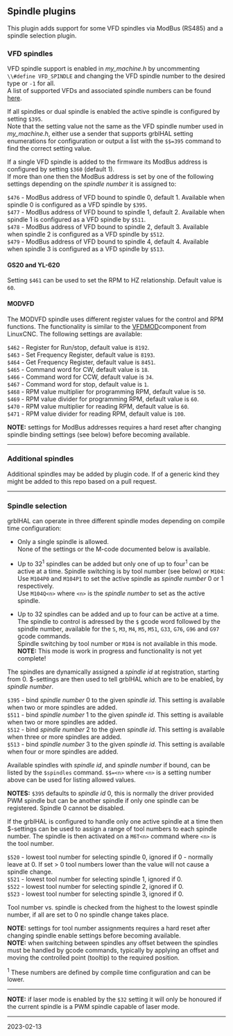 ## Spindle plugins

This plugin adds support for some VFD spindles via ModBus (RS485) and a spindle selection plugin.

### VFD spindles

VFD spindle support is enabled in _my_machine.h_ by uncommenting `\\#define VFD_SPINDLE` and changing the VFD spindle number to the desired type or `-1` for all.  
A list of supported VFDs and associated spindle numbers can be found [here](./shared.h).

If all spindles or dual spindle is enabled the active spindle is configured by setting `$395`.  
Note that the setting value not the same as the VFD spindle number used in _my_machine.h_, either use a sender that supports grblHAL setting enumerations
 for configuration or output a list with the `$$=395` command to find the correct setting value.

If a single VFD spindle is added to the firmware its ModBus address is configured by setting `$360` \(default 1\).  
If more than one then the ModBus address is set by one of the following settings depending on the _spindle number_ it is assigned to:

`$476` - ModBus address of VFD bound to spindle 0, default 1. Available when spindle 0 is configured as a VFD spindle by `$395`.  
`$477` - ModBus address of VFD bound to spindle 1, default 2. Available when spindle 1 is configured as a VFD spindle by `$511`.  
`$478` - ModBus address of VFD bound to spindle 2, default 3. Available when spindle 2 is configured as a VFD spindle by `$512`.  
`$479` - ModBus address of VFD bound to spindle 4, default 4. Available when spindle 3 is configured as a VFD spindle by `$513`.

#### GS20 and YL-620

Setting `$461` can be used to set the RPM to HZ relationship. Default value is `60`.

#### MODVFD

The MODVFD spindle uses different register values for the control and RPM functions. The functionality is similar to
the [VFDMOD](https://github.com/aekhv/vfdmod)component from LinuxCNC. The following settings are available:

`$462` - Register for Run/stop, default value is `8192`.  
`$463` - Set Frequency Register, default value is `8193`.  
`$464` - Get Frequency Register, default value is `8451`.  
`$465` - Command word for CW, default value is `18`.  
`$466` - Command word for CCW, default value is `34`.  
`$467` - Command word for stop, default value is `1`.  
`$468` - RPM value multiplier for programming RPM, default value is `50`.  
`$469` - RPM value divider for programming RPM, default value is `60`.  
`$470` - RPM value multiplier for reading RPM, default value is `60`.  
`$471` - RPM value divider for reading RPM, default value is `100`.  

__NOTE:__ settings for ModBus addresses requires a hard reset after changing spindle binding settings \(see below\) before becoming available.

___

### Additional spindles

Additional spindles may be added by plugin code. If of a generic kind they might be added to this repo based on a pull request.

---

### Spindle selection

grblHAL can operate in three different spindle modes depending on compile time configuration:

* Only a single spindle is allowed.  
None of the settings or the M-code documented below is available.

* Up to 32<sup>1</sup> spindles can be added but only one of up to four<sup>1</sup> can be active at a time.
Spindle switching is by tool number \(see below\) or `M104`:  
Use `M104P0` and `M104P1` to set the active spindle as _spindle number_ 0 or 1 respectively.  
Use `M104Q<n>` where `<n>` is the _spindle number_ to set as the active spindle.

* Up to 32 spindles can be added and up to four can be active at a time.  
The spindle to control is adressed by the `$` gcode word followed by the spindle number,
available for the `S`, `M3`, `M4`, `M5`, `M51`, `G33`, `G76`, `G96` and `G97` gcode commands.  
Spindle switching by tool number or `M104` is not available in this mode.  
__NOTE:__ This mode is work in progress and functionality is not yet complete!

The spindles are dynamically assigned a _spindle id_ at registration, starting from 0. $-settings are then used to tell grblHAL which are to be enabled,
by _spindle number_.

`$395` - bind _spindle number_ 0 to the given _spindle id_. This setting is available when two or more spindles are added.  
`$511` - bind _spindle number_ 1 to the given _spindle id_. This setting is available when two or more spindles are added.  
`$512` - bind _spindle number_ 2 to the given _spindle id_. This setting is available when three or more spindles are added.  
`$513` - bind _spindle number_ 3 to the given _spindle id_. This setting is available when four or more spindles are added.  

Available spindles with _spindle id_, and _spindle number_ if bound, can be listed by the `$spindles` command. `$$=<n>` where `<n>` is a setting number above can be used for listing allowed values.

__NOTES:__ `$395` defaults to _spindle id_ 0, this is normally the driver provided PWM spindle but can be another spindle if only one spindle can be registered. Spindle 0 cannot be disabled.

If the grblHAL is configured to handle only one active spindle at a time then $-settings can be used to assign a range of tool numbers to
each spindle number. The spindle is then activated on a `M6T<n>` command where `<n>` is the tool number.

`$520` - lowest tool number for selecting spindle 0, ignored if 0 - normally leave at 0. If set > 0 tool numbers lower than the value will not cause a spindle change.  
`$521` - lowest tool number for selecting spindle 1, ignored if 0.  
`$522` - lowest tool number for selecting spindle 2, ignored if 0.  
`$523` - lowest tool number for selecting spindle 3, ignored if 0.

Tool number vs. spindle is checked from the highest to the lowest spindle number, if all are set to 0 no spindle change takes place.

__NOTE:__ settings for tool number assignments requires a hard reset after changing spindle enable settings before becoming available.  
__NOTE:__ when switching between spindles any offset between the spindles must be handled by gcode commands, typically by applying an offset and moving
the controlled point \(tooltip\) to the required position.

<sup>1</sup> These numbers are defined by compile time configuration and can be lower.

---

__NOTE:__ if laser mode is enabled by the `$32` setting it will only be honoured if the current spindle is a PWM spindle capable of laser mode.  

---
2023-02-13
